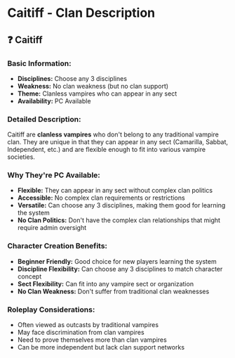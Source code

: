 # Caitiff - Clan Description

## **❓ Caitiff**

### **Basic Information:**
- **Disciplines:** Choose any 3 disciplines
- **Weakness:** No clan weakness (but no clan support)
- **Theme:** Clanless vampires who can appear in any sect
- **Availability:** PC Available

### **Detailed Description:**
Caitiff are **clanless vampires** who don't belong to any traditional vampire clan. They are unique in that they can appear in any sect (Camarilla, Sabbat, Independent, etc.) and are flexible enough to fit into various vampire societies.

### **Why They're PC Available:**
- **Flexible:** They can appear in any sect without complex clan politics
- **Accessible:** No complex clan requirements or restrictions
- **Versatile:** Can choose any 3 disciplines, making them good for learning the system
- **No Clan Politics:** Don't have the complex clan relationships that might require admin oversight

### **Character Creation Benefits:**
- **Beginner Friendly:** Good choice for new players learning the system
- **Discipline Flexibility:** Can choose any 3 disciplines to match character concept
- **Sect Flexibility:** Can fit into any vampire sect or organization
- **No Clan Weakness:** Don't suffer from traditional clan weaknesses

### **Roleplay Considerations:**
- Often viewed as outcasts by traditional vampires
- May face discrimination from clan vampires
- Need to prove themselves more than clan vampires
- Can be more independent but lack clan support networks
